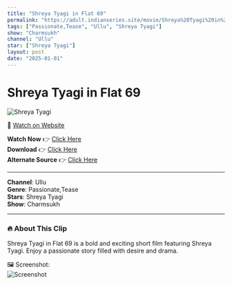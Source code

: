 ```yaml
---
title: "Shreya Tyagi in Flat 69"
permalink: "https://adult.indianseries.site/movie/Shreya%20Tyagi%20in%20Flat%2069"
tags: ["Passionate,Tease", "Ullu", "Shreya Tyagi"]
show: "Charmsukh"
channel: "Ullu"
star: ["Shreya Tyagi"]
layout: post
date: "2025-01-01"
---
```


# Shreya Tyagi in Flat 69

![Shreya Tyagi](https://shorts.desisins.com/wp-content/uploads/2023/09/Shreya-Tyagi-in-Flat-69-DesiSins.com_.jpg)

🔗 [Watch on Website](https://adult.indianseries.site/movie/Shreya%20Tyagi%20in%20Flat%2069)

**Watch Now** 👉 [Click Here](https://adult.indianseries.site/movie/Shreya%20Tyagi%20in%20Flat%2069)  
**Download** 👉 [Click Here](https://adult.indianseries.site/movie/Shreya%20Tyagi%20in%20Flat%2069)  
**Alternate Source** 👉 [Click Here](https://adult.indianseries.site/movie/Shreya%20Tyagi%20in%20Flat%2069)

---

**Channel**: Ullu  
**Genre**: Passionate,Tease  
**Stars**: Shreya Tyagi  
**Show**: Charmsukh

---

### 🔥 About This Clip

Shreya Tyagi in Flat 69 is a bold and exciting short film featuring Shreya Tyagi. Enjoy a passionate story filled with desire and drama.
 
🖼️ Screenshot:  
![Screenshot](https://shorts.desisins.com/wp-content/uploads/2023/09/Shreya-Tyagi-in-Flat-69-DesiSins.com_.jpg)
